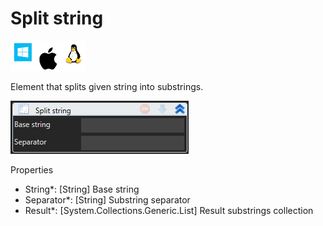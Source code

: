 # Split string

![](<../../../../.gitbook/assets/image (292).png>)

Element that splits given string into substrings.

![](<../../../../.gitbook/assets/image (167).png>)

Properties

* String\*: \[String] Base string
* Separator\*: \[String] Substring separator
* Result\*: \[System.Collections.Generic.List] Result substrings collection
